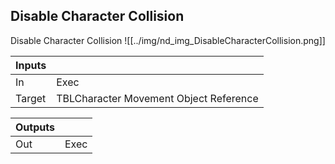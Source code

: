 ## Disable Character Collision
Disable Character Collision
![[../img/nd_img_DisableCharacterCollision.png]]

|Inputs||
|--|--|
| In | Exec |
| Target | TBLCharacter Movement Object Reference |

|Outputs||
|--|--|
| Out | Exec |
